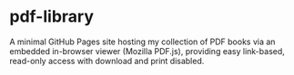 # pdf-library
A minimal GitHub Pages site hosting my collection of PDF books via an embedded in-browser viewer (Mozilla PDF.js), providing easy link-based, read-only access with download and print disabled.
